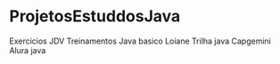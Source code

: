 # ProjetosEstuddosJava
Exercicios JDV Treinamentos
Java basico Loiane
Trilha java Capgemini
Alura java
